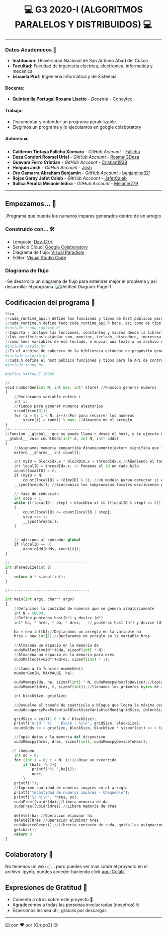 
# **<center> 💻 G3 2020-I (ALGORITMOS PARALELOS Y DISTRIBUIDOS) 💻 </center>**

---

### Datos Academicos 📖

- **Institucion:** Universidad Nacional de San Antonio Abad del Cusco
- **Facultad:** Facultad de ingenieria electrica, electronica, informatica y mecanica
- **Escuela Prof:** Ingenieria Informatica y de Sistemas

#### Docente:
- **Quintanilla Portugal Roxana Lisette** - _Docente_ - [Concytec](http://directorio.concytec.gob.pe/appDirectorioCTI/VerDatosInvestigador.do?id_investigador=40930).

#### Trabajo:

- Documentar y entender un programa paralelizable.
- Elegimos un programa y lo ejecutamos en google colaboratory

#### Autores:✒️

- **Calderon Tintaya Fallcha Xiomara** - _GitHub Account_ - [Fallcha](https://github.com/Fallcha)
- **Deza Condori Rosmel Uriel** - _GitHub Account_ - [RosmelGDeza](https://github.com/RosmelGDeza)
- **Guevara Ferro Cristian** - _GitHub Account_ - [Cristian1938](https://github.com/cristian1938)
- **Holguin Josh** - _GitHub Account_ - [Josh](https://github.com/JoshYts)
- **Ore Gamarra Abraham Benjamin** - _GitHub Account_ - [benjaminx321](https://github.com/benjaminx321)
- **Rojas Garay Jafet Caleb** - _GitHub Account_ - [JafetCaleb](https://github.com/JafetCaleb)
- **Sullca Peralta Melanie Indira** - _GitHub Account_ - [Melanie279](https://github.com/Melanie279)

---
## Empezamos... 🚀

.Programa que cuenta los numeros impares generados dentro de un arreglo 

### Construido con... 🛠️

- Lenguaje: [Dev-C++](https://bloodshed-dev-c.softonic.com/)
- Servicio Cloud: [Google Colaboratory](https://colab.research.google.com/notebooks/intro.ipynb)
- Diagrama de flujo: [Visual Paradigm](https://www.visual-paradigm.com/)
- Editor: [Visual Studio Code](https://code.visualstudio.com/)
### Diagrama de flujo 
-Se desarrollo un diagrama de flujo para entender mejor el problema y asi desarrollar el programa.
    ![Untitled Diagram-Page-1](https://user-images.githubusercontent.com/72477028/98139588-5e3c4a00-1e92-11eb-93af-ad43c49bb068.jpg)
## Codificacion del programa 📄
```py
%%cu
//cuda_runtime_api.h define los funciones y tipos de host públicos para la API CUDA tiempo de ejecución
//cuda_runtime.h define todo cuda_runtime_api.h hace, asi como de tipo incorporado definiciones y superposiciones de funciones para las extensiones de lenguaje CUDA y funciones intrínsecas dispositivo.
#include "cuda_runtime.h"
//Importa / Incluye las funciones, constantes y macros desde la librería de Entrada / Salida estándard (standar input/output
//los periféricos estándar son, monitor, teclado, discoduro, impresora … y esta librería te permite leer desde o enviar información hacia estos periféricos
//como leer variables de ese teclado, o enviar una texto a un archivo en disco.
#include <stdio.h>
//Es el archivo de cabecera de la biblioteca estándar de propósito general de el lenguaje de programación C. Contiene los prototipos de funciones de C para gestión de memoria dinámica, control de procesos y otras. Es compatible con C++ donde se conoce como cstdlib.
#include <stdlib.h>
//cuda.h define el host público funciones y tipos para la API de controlador CUDA
#include <cuda.h>

#define MAXVALUE 10000

//------------------------------------
void numberGen(int N, int max, int* store) //Funcion generar numeros
{
    //Declarando variable entero i
    int i;
    //Tiempo para generar numeros aleatorios
    srand(time(0));
    for (i = 0; i < N; i++)//For para recorrer los numeros
        store[i] = rand() % max; //Almacena en el arreglo
}
//------------------------------------
//Funcion __global__ que se puede llama r desde el host, y se ejecuta en el dispositivo
__global__ void countOdds(int* d, int N, int* odds)
{   
    //Asignamos memoria compartida dinamicamente(extern significa que la matriz hace referencia a la memoria compartida declarada en otro lugar)
    extern __shared__ int count[];

    int myID = blockIdx.x * blockDim.x + threadIdx.x;//Añadiendo el tamaño del grid y del bloque
    int localID = threadIdx.x; // Ponemos el id en cada hilo
    count[localID] = 0;
    if (myID < N)
        count[localID] = (d[myID] % 2); //Un modulo paran detectar si es par o impar
    __syncthreads(); //Sincroniza los subprocesos locales escribiendo en la memoria caché

    // fase de reducción
    int step = 1;
    while (((localID | step) < blockDim.x) && ((localID & step) == 0))
    {
        count[localID] += count[localID | step];
        step <<= 1;
        __syncthreads();
    }

   
    // adiciona al contador global
    if (localID == 0)
        atomicAdd(odds, count[0]);
}

//------------------------------------
int sharedSize(int b)
{
    return b * sizeof(int);
}

//------------------------------------

int main(int argc, char** argv)
{
    //Definimos la cantidad de numeros que se genera aleatoriamente
    int N = 50000;
    //Define punteros host(h*) y device (d*)
    int* ha, * hres, * da, * dres;   // punteros host (h*) y device (d*)

    ha = new int[N];//Declaramos un arreglo en la variable ha
    hres = new int[1];//Declaramos un arreglo en la variable hres
 
    //Almacena un espacio en la memoria da
    cudaMalloc((void**)&da, sizeof(int) * N);
    //Almacena un espacio en la memoria para dres
    cudaMalloc((void**)&dres, sizeof(int) * 1);
 
    //Llama a la funcion numbeGen()
    numberGen(N, MAXVALUE, ha);

    cudaMemcpy(da, ha, sizeof(int) * N, cudaMemcpyHostToDevice);//Copia datos a la memoria del dispositivo
    cudaMemset(dres, 0, sizeof(int));//llenamos los primeros bytes de recuento del área de memoria apuntada por dres con el valor de byte valor constante.

    int blockSize, gridSize;
 
    //Devuelve el tamaño de cuadrícula y bloque que logra la máxima ocupación potencial para una función de dispositivo.
    cudaOccupancyMaxPotentialBlockSizeVariableSMem(&gridSize, &blockSize, (void*)countOdds, sharedSize, N);

    gridSize = ceil(1.0 * N / blockSize);
    printf("Grid : %i    Block : %i\n", gridSize, blockSize);
    countOdds << < gridSize, blockSize, blockSize * sizeof(int) >> > (da, N, dres);

    //Copia datos a la memoria del dispostivo
    cudaMemcpy(hres, dres, sizeof(int), cudaMemcpyDeviceToHost);

   // chequeo
    int oc = 0;
    for (int i = 0; i < N; i++)//Hcae un recorrido
        if (ha[i] % 2){
            printf("%i ",ha[i]);
            oc++;
        }
    printf("");
    //Imprime cantidad de numeros imapres en el arreglo
    printf("\nCantidad de numeros impares - Chequeo\n");
    printf("%i %i\n", *hres, oc);
    cudaFree((void*)da);//Libera memoria de da
    cudaFree((void*)dres);//Libera memoria de dres
 
    delete[]ha; //Operacion eliminar ha
    delete[]hres;//Operacion eliminar hres
    cudaDeviceReset();//Libreria contexto de cuda, quita las asignaciones de todo los dispositivos
    getchar();
    return 0;
}

```


## Colaboratory 📖

No tenemos un wiki :( ... pero puedes ver mas sobre el proyecto en el archivo .ipynb, puedes acceder haciendo click [aqui Colab](https://colab.research.google.com/drive/1pC42W8I2eGt8ZEss9sjWhpHDtlFpy_k9#scrollTo=HDsNV972EYdX).



## Expresiones de Gratitud 🎁

- Comenta a otros sobre este proyecto 📢.
- Agradecemos a todas las personas involucradas (nosotros) 🤓.
- Esperamos les sea util, gracias por descargar.

---

⌨️ con ❤️ por [Grupo3] 😊



